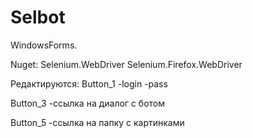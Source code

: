 # Selbot
WindowsForms.

Nuget: 
Selenium.WebDriver
Selenium.Firefox.WebDriver

Редактируются:
Button_1
-login
-pass

Button_3
-ссылка на диалог с ботом

Button_5
-ссылка на папку с картинками
